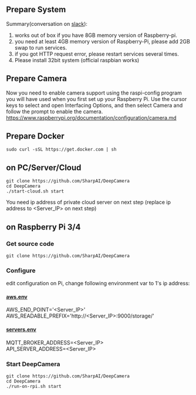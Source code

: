 ## Prepare System
Summary(conversation on [slack](https://sharpai-invite-automation.herokuapp.com/)):

1. works out of box if you have 8GB memory version of Raspberry-pi.
2. you need at least 4GB memory version of Raspberry-Pi, please add 2GB swap to run services.
3. if you got HTTP request error, please restart services several times.
4. Please install 32bit system (official raspbian works)

## Prepare Camera

Now you need to enable camera support using the raspi-config program you will have used when you first set up your Raspberry Pi. Use the cursor keys to select and open Interfacing Options, and then select Camera and follow the prompt to enable the camera.
https://www.raspberrypi.org/documentation/configuration/camera.md

## Prepare Docker
```
sudo curl -sSL https://get.docker.com | sh
```

## on PC/Server/Cloud
```
git clone https://github.com/SharpAI/DeepCamera
cd DeepCamera
./start-cloud.sh start
```
You need ip address of private cloud server on next step (replace ip address to <Server_IP> on next step)

## on Raspberry Pi 3/4

### Get source code
```
git clone https://github.com/SharpAI/DeepCamera
```

### Configure

edit configuration on Pi, change following environment var to 1's ip address:

#### [aws.env](../docker/aws.env)
AWS_END_POINT='<Server_IP>'  
AWS_READABLE_PREFIX='http://<Server_IP>:9000/storage/'

#### [servers.env](../docker/servers.env)
MQTT_BROKER_ADDRESS=<Server_IP>  
API_SERVER_ADDRESS=<Server_IP>
### Start DeepCamera
```
git clone https://github.com/SharpAI/DeepCamera
cd DeepCamera  
./run-on-rpi.sh start
```
